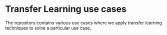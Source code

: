 # Transfer Learning use cases

The repository contains various use cases where we apply transfer learning techniques to solve a particular use case..
